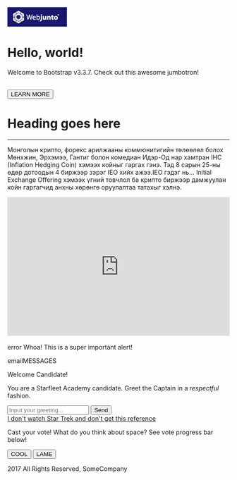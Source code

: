 <!DOCTYPE html>
<html>
    <head>
        <title>Web</title>
        <meta charset="utf-8">
        <link href="style1.css" rel="stylesheet">
        <link rel="preconnect" href="https://fonts.googleapis.com">
        <link rel="preconnect" href="https://fonts.gstatic.com" crossorigin>
        <link rel="stylesheet" href="https://fonts.googleapis.com/icon?family=Material+Icons">
        <link href="https://fonts.googleapis.com/css2?family=Lato&display=swap" rel="stylesheet">
        <meta name="viewport" content="width=device-width, initial-scale=1.0">
    </head>
    <body>
        <div id="container">
            <div id="navbar"><img src="logo.jpeg"></div>
            <div id="header">
                <h1>Hello, world!</h1>
                <p id="small">Welcome to Bootstrap v3.3.7. Check out this awesome jumbotron!</p>
                <div id="button">
                   <br> <button class="button hbutton">LEARN MORE</button>
                </div>
            </div>
            <div id="main">
                <div id="content">
                    <h1>Heading goes here</h1><hr>
                    <p>Монголын крипто, форекс арилжааны коммюнитигийн төлөөлөл болох Мөнхжин, Эрхэмээ, Гантиг болон комедиан Идэр-Од нар хамтран IHC (Inflation Hedging Coin) хэмээх койныг гаргах гэнэ. Тэд 8 сарын 25-ны өдөр дотоодын 4 биржээр зэрэг IEO хийх ажээ.IEO гэдэг нь… Initial Exchange Offering хэмээх үгний товчлол ба крипто биржээр дамжуулан койн гаргагчид анхны хөрөнгө оруулалтаа татахыг хэлнэ. 
                    </p>
                   <iframe width="100%" height="315" src="https://www.youtube.com/embed/qoMNO-_VRLI" title="YouTube video player" frameborder="0" allow="accelerometer; autoplay; clipboard-write; encrypted-media; gyroscope; picture-in-picture" allowfullscreen></iframe>
                    <div id="warning">
                        <p>
                        <span class="material-icons icon">
                            error
                            </span>
                        Whoa! This is a super important alert!
                        </p>
                    </div>
                </div>
                <div id="rightbar">
                    <div id="messages"><p><span class="material-icons icon">email</span>MESSAGES</p></div>
                    <div id="table">
                        <div id="thead">Welcome Candidate!</div>
                        <div id="tmain">
                            <p>You are a Starfleet Academy candidate. Greet the Captain in a <i>respectful</i> fashion.</p>
                            <input type="text" name="greeting" id="greeting" placeholder="Input your greeting...">
                            <button>Send</button>
                        </div>
                        <div id="tfooter"><a href="#">I don't watch Star Trek and don't get this reference</a></div>
                    </div>
                    <div id="vote">
                        <p>Cast your vote! What do you think about space? See vote progress bar below!</p>
                        <div class="percent">
                            <div id="red"></div>
                            <div id="green"></div>
                        </div>
                        <div id="buttons">
                            <button id="bred">COOL</button>
                            <button id="bgreen">LAME</button>
                        </div>
                    </div>
                </div>
            </div>
            <div id="footer"><p>2017 All Rights  Reserved, SomeCompany</p></div>
        </div>
    </body>
</html>

